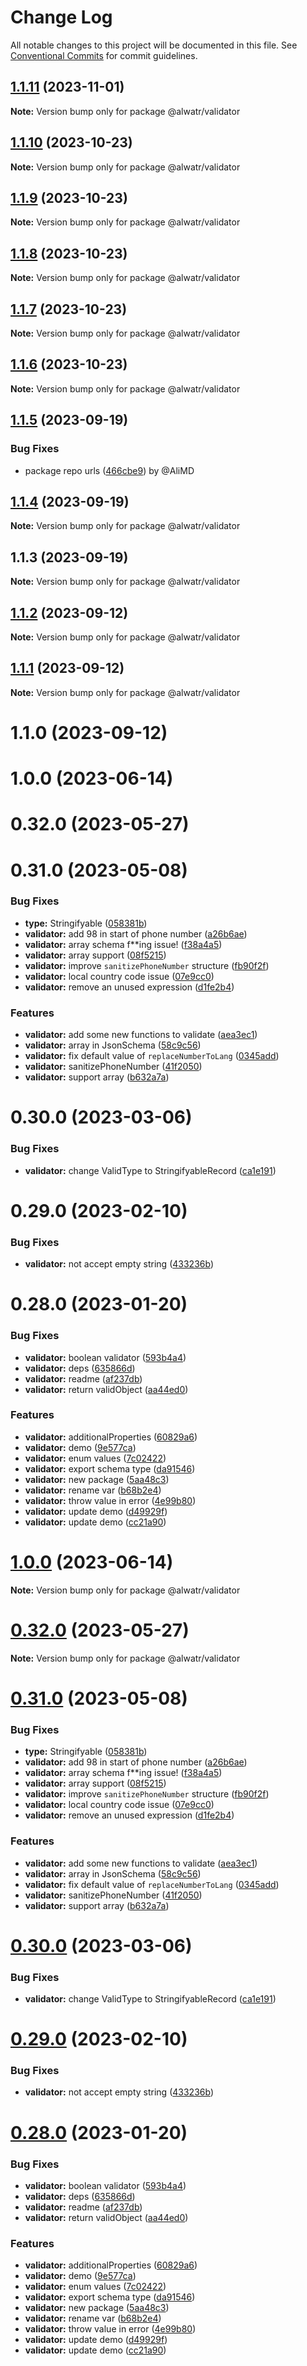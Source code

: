 # Change Log

All notable changes to this project will be documented in this file.
See [Conventional Commits](https://conventionalcommits.org) for commit guidelines.

## [1.1.11](https://github.com/Alwatr/eslib/compare/@alwatr/validator@1.1.10...@alwatr/validator@1.1.11) (2023-11-01)

**Note:** Version bump only for package @alwatr/validator

## [1.1.10](https://github.com/Alwatr/eslib/compare/@alwatr/validator@1.1.9...@alwatr/validator@1.1.10) (2023-10-23)

**Note:** Version bump only for package @alwatr/validator

## [1.1.9](https://github.com/Alwatr/eslib/compare/@alwatr/validator@1.1.8...@alwatr/validator@1.1.9) (2023-10-23)

**Note:** Version bump only for package @alwatr/validator

## [1.1.8](https://github.com/Alwatr/eslib/compare/@alwatr/validator@1.1.7...@alwatr/validator@1.1.8) (2023-10-23)

**Note:** Version bump only for package @alwatr/validator

## [1.1.7](https://github.com/Alwatr/eslib/compare/@alwatr/validator@1.1.6...@alwatr/validator@1.1.7) (2023-10-23)

**Note:** Version bump only for package @alwatr/validator

## [1.1.6](https://github.com/Alwatr/eslib/compare/@alwatr/validator@1.1.5...@alwatr/validator@1.1.6) (2023-10-23)

**Note:** Version bump only for package @alwatr/validator

## [1.1.5](https://github.com/Alwatr/eslib/compare/@alwatr/validator@1.1.4...@alwatr/validator@1.1.5) (2023-09-19)

### Bug Fixes

- package repo urls ([466cbe9](https://github.com/Alwatr/eslib/commit/466cbe9188f24e1a1bc36d879a95b52538a58f16)) by @AliMD

## [1.1.4](https://github.com/Alwatr/eslib/compare/@alwatr/validator@1.1.3...@alwatr/validator@1.1.4) (2023-09-19)

**Note:** Version bump only for package @alwatr/validator

## 1.1.3 (2023-09-19)

**Note:** Version bump only for package @alwatr/validator

## [1.1.2](https://github.com/Alwatr/eslib/compare/@alwatr/validator@1.1.1...@alwatr/validator@1.1.2) (2023-09-12)

**Note:** Version bump only for package @alwatr/validator

## [1.1.1](https://github.com/Alwatr/eslib/compare/@alwatr/validator@1.1.0...@alwatr/validator@1.1.1) (2023-09-12)

**Note:** Version bump only for package @alwatr/validator

# 1.1.0 (2023-09-12)

# 1.0.0 (2023-06-14)

# 0.32.0 (2023-05-27)

# 0.31.0 (2023-05-08)

### Bug Fixes

- **type:** Stringifyable ([058381b](https://github.com/Alwatr/eslib/commit/058381b50641ba44f4ac60e2173b5b91449e58cd))
- **validator:** add 98 in start of phone number ([a26b6ae](https://github.com/Alwatr/eslib/commit/a26b6ae63e20e4d2c1f69951f244b8f430e6a755))
- **validator:** array schema f\*\*ing issue! ([f38a4a5](https://github.com/Alwatr/eslib/commit/f38a4a55d93f885f60b3c2a4678e80b4682af039))
- **validator:** array support ([08f5215](https://github.com/Alwatr/eslib/commit/08f521534a0e937e5cf0f92bf5ca274838f41f93))
- **validator:** improve `sanitizePhoneNumber` structure ([fb90f2f](https://github.com/Alwatr/eslib/commit/fb90f2ffcef7bf0d2c4a41a9fd0d578e3b9d40a7))
- **validator:** local country code issue ([07e9cc0](https://github.com/Alwatr/eslib/commit/07e9cc08bd6067580dc33f839bdc842e178f7e5b))
- **validator:** remove an unused expression ([d1fe2b4](https://github.com/Alwatr/eslib/commit/d1fe2b4cb3e8f44d37bd681b04c51d35e932268a))

### Features

- **validator:** add some new functions to validate ([aea3ec1](https://github.com/Alwatr/eslib/commit/aea3ec1a242d5577d0e93895724dcacfce48532d))
- **validator:** array in JsonSchema ([58c9c56](https://github.com/Alwatr/eslib/commit/58c9c56f47b18db5d1aa128b35d0e6c8352d2492))
- **validator:** fix default value of `replaceNumberToLang` ([0345add](https://github.com/Alwatr/eslib/commit/0345addfa9d03acdc4113a07caf8ee3f1ccdddf9))
- **validator:** sanitizePhoneNumber ([41f2050](https://github.com/Alwatr/eslib/commit/41f2050269bd74ff9c4908f984bfe3716fc01bc7))
- **validator:** support array ([b632a7a](https://github.com/Alwatr/eslib/commit/b632a7a6b752fcd8666e6d42da64ebf3b0917c8d))

# 0.30.0 (2023-03-06)

### Bug Fixes

- **validator:** change ValidType to StringifyableRecord ([ca1e191](https://github.com/Alwatr/eslib/commit/ca1e19166edfd206a3901a2a3390d4be3daaa7bc))

# 0.29.0 (2023-02-10)

### Bug Fixes

- **validator:** not accept empty string ([433236b](https://github.com/Alwatr/eslib/commit/433236bc440f315b08b811d82ea57d3118e3fc6e))

# 0.28.0 (2023-01-20)

### Bug Fixes

- **validator:** boolean validator ([593b4a4](https://github.com/Alwatr/eslib/commit/593b4a499529d995836c7a91abc979c4b3a5543b))
- **validator:** deps ([635866d](https://github.com/Alwatr/eslib/commit/635866d81134df0db46fc44b7ed7575e0486f9cd))
- **validator:** readme ([af237db](https://github.com/Alwatr/eslib/commit/af237db8e0c2f5cd37d487304f2097bed95e3a90))
- **validator:** return validObject ([aa44ed0](https://github.com/Alwatr/eslib/commit/aa44ed0b18cca15a0c689f9bdb9ce584b0a55eb0))

### Features

- **validator:** additionalProperties ([60829a6](https://github.com/Alwatr/eslib/commit/60829a6280fdc3138f8702cee776e0dae11f548f))
- **validator:** demo ([9e577ca](https://github.com/Alwatr/eslib/commit/9e577cad18be45942d36d633932ef0aa2c2ec512))
- **validator:** enum values ([7c02422](https://github.com/Alwatr/eslib/commit/7c02422e9caf9ab5dd8e352714db346518229d59))
- **validator:** export schema type ([da91546](https://github.com/Alwatr/eslib/commit/da915461583440d655f26c89c0c29b5c9cb74c6e))
- **validator:** new package ([5aa48c3](https://github.com/Alwatr/eslib/commit/5aa48c354c116655e7824366d4efcd5965172fe3))
- **validator:** rename var ([b68b2e4](https://github.com/Alwatr/eslib/commit/b68b2e4671ff30efcc817213e4bf9bee9c322d90))
- **validator:** throw value in error ([4e99b80](https://github.com/Alwatr/eslib/commit/4e99b8078455443e70aab5ebdbe30c21152b48ae))
- **validator:** update demo ([d49929f](https://github.com/Alwatr/eslib/commit/d49929fca0007aa94482010b7a6245f0bb360bc0))
- **validator:** update demo ([cc21a90](https://github.com/Alwatr/eslib/commit/cc21a906b371f51696c3619fc0df0f392be99dee))

# [1.0.0](https://github.com/Alwatr/eslib/compare/v0.32.0...v1.0.0) (2023-06-14)

**Note:** Version bump only for package @alwatr/validator

# [0.32.0](https://github.com/Alwatr/eslib/compare/v0.31.0...v0.32.0) (2023-05-27)

**Note:** Version bump only for package @alwatr/validator

# [0.31.0](https://github.com/Alwatr/eslib/compare/v0.30.0...v0.31.0) (2023-05-08)

### Bug Fixes

- **type:** Stringifyable ([058381b](https://github.com/Alwatr/eslib/commit/058381b50641ba44f4ac60e2173b5b91449e58cd))
- **validator:** add 98 in start of phone number ([a26b6ae](https://github.com/Alwatr/eslib/commit/a26b6ae63e20e4d2c1f69951f244b8f430e6a755))
- **validator:** array schema f\*\*ing issue! ([f38a4a5](https://github.com/Alwatr/eslib/commit/f38a4a55d93f885f60b3c2a4678e80b4682af039))
- **validator:** array support ([08f5215](https://github.com/Alwatr/eslib/commit/08f521534a0e937e5cf0f92bf5ca274838f41f93))
- **validator:** improve `sanitizePhoneNumber` structure ([fb90f2f](https://github.com/Alwatr/eslib/commit/fb90f2ffcef7bf0d2c4a41a9fd0d578e3b9d40a7))
- **validator:** local country code issue ([07e9cc0](https://github.com/Alwatr/eslib/commit/07e9cc08bd6067580dc33f839bdc842e178f7e5b))
- **validator:** remove an unused expression ([d1fe2b4](https://github.com/Alwatr/eslib/commit/d1fe2b4cb3e8f44d37bd681b04c51d35e932268a))

### Features

- **validator:** add some new functions to validate ([aea3ec1](https://github.com/Alwatr/eslib/commit/aea3ec1a242d5577d0e93895724dcacfce48532d))
- **validator:** array in JsonSchema ([58c9c56](https://github.com/Alwatr/eslib/commit/58c9c56f47b18db5d1aa128b35d0e6c8352d2492))
- **validator:** fix default value of `replaceNumberToLang` ([0345add](https://github.com/Alwatr/eslib/commit/0345addfa9d03acdc4113a07caf8ee3f1ccdddf9))
- **validator:** sanitizePhoneNumber ([41f2050](https://github.com/Alwatr/eslib/commit/41f2050269bd74ff9c4908f984bfe3716fc01bc7))
- **validator:** support array ([b632a7a](https://github.com/Alwatr/eslib/commit/b632a7a6b752fcd8666e6d42da64ebf3b0917c8d))

# [0.30.0](https://github.com/Alwatr/eslib/compare/v0.29.0...v0.30.0) (2023-03-06)

### Bug Fixes

- **validator:** change ValidType to StringifyableRecord ([ca1e191](https://github.com/Alwatr/eslib/commit/ca1e19166edfd206a3901a2a3390d4be3daaa7bc))

# [0.29.0](https://github.com/Alwatr/eslib/compare/v0.28.0...v0.29.0) (2023-02-10)

### Bug Fixes

- **validator:** not accept empty string ([433236b](https://github.com/Alwatr/eslib/commit/433236bc440f315b08b811d82ea57d3118e3fc6e))

# [0.28.0](https://github.com/Alwatr/eslib/compare/v0.27.0...v0.28.0) (2023-01-20)

### Bug Fixes

- **validator:** boolean validator ([593b4a4](https://github.com/Alwatr/eslib/commit/593b4a499529d995836c7a91abc979c4b3a5543b))
- **validator:** deps ([635866d](https://github.com/Alwatr/eslib/commit/635866d81134df0db46fc44b7ed7575e0486f9cd))
- **validator:** readme ([af237db](https://github.com/Alwatr/eslib/commit/af237db8e0c2f5cd37d487304f2097bed95e3a90))
- **validator:** return validObject ([aa44ed0](https://github.com/Alwatr/eslib/commit/aa44ed0b18cca15a0c689f9bdb9ce584b0a55eb0))

### Features

- **validator:** additionalProperties ([60829a6](https://github.com/Alwatr/eslib/commit/60829a6280fdc3138f8702cee776e0dae11f548f))
- **validator:** demo ([9e577ca](https://github.com/Alwatr/eslib/commit/9e577cad18be45942d36d633932ef0aa2c2ec512))
- **validator:** enum values ([7c02422](https://github.com/Alwatr/eslib/commit/7c02422e9caf9ab5dd8e352714db346518229d59))
- **validator:** export schema type ([da91546](https://github.com/Alwatr/eslib/commit/da915461583440d655f26c89c0c29b5c9cb74c6e))
- **validator:** new package ([5aa48c3](https://github.com/Alwatr/eslib/commit/5aa48c354c116655e7824366d4efcd5965172fe3))
- **validator:** rename var ([b68b2e4](https://github.com/Alwatr/eslib/commit/b68b2e4671ff30efcc817213e4bf9bee9c322d90))
- **validator:** throw value in error ([4e99b80](https://github.com/Alwatr/eslib/commit/4e99b8078455443e70aab5ebdbe30c21152b48ae))
- **validator:** update demo ([d49929f](https://github.com/Alwatr/eslib/commit/d49929fca0007aa94482010b7a6245f0bb360bc0))
- **validator:** update demo ([cc21a90](https://github.com/Alwatr/eslib/commit/cc21a906b371f51696c3619fc0df0f392be99dee))
